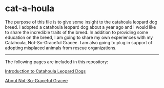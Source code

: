 # cat-a-houla

The purpose of this file is to give some insight to the catahoula leopard dog breed. I adopted a catahoula leopard dog about a year ago and I would like to share the incredible traits of the breed. In addition to providing some education on the breed, I am going to share my own experiences with my Catahoula, Not-So-Graceful Gracee.  I am also going to plug in support of adopting misplaced animals from rescue organizations.

---

The following pages are included in this repository:

[Introduction to Catahoula Leopard Dogs](intro.md)

[About Not-So-Graceful Gracee](gracee.md)


